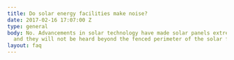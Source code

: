 ```yaml
---
title: Do solar energy facilities make noise?
date: 2017-02-16 17:07:00 Z
type: general
body: No. Advancements in solar technology have made solar panels extremely quiet,
  and they will not be heard beyond the fenced perimeter of the solar farm.
layout: faq
---
```


